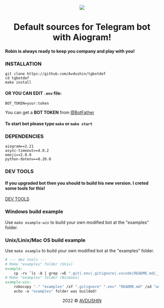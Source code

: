 <div align="center">
    <a href="https://t.me/<BOTNAME>" target="_blank">
        <img src="https://www.messengerpeople.com/wp-content/uploads/2022/04/telegram-bots-mp-blog-title-01.png" 
    />
    </a>
</div>

<h1 align="center">Default sources for Telegram bot with Aiogram!</h1>

#### Robin is always ready to keep you company and play with you!

### INSTALLATION

```
git clone https://github.com/Avdushin/tgbotdef
cd tgbotdef
make install
```

#### OR YOU CAN EDIT `.env` file:

```
BOT_TOKEN=your:token
```

You can get a **BOT TOKEN** from [@BotFather](https://t.me/BotFather)

#### To start bot please type `make` or `make start`

### DEPENDENCIES

```
aiogram==2.21
async-timeout==4.0.2
emoji==2.0.0
python-dotenv==0.20.0
```

### DEV TOOLS

#### If you upgraded bot then you should to build his new version. I creted some tools for this!

[DEV TOOLS](https://github.com/Avdushin/ROBIN/blob/main/Makefile)

### Windows build example
Use `make example-win` to build your own modified bot at the "examples" folder.

### Unix/Linix/Mac OS build example
Use `make example` to build your own modified bot at the "examples" folder. 

```Makefile
# --- dev tools ---
# Make "examples" folder (Unix)
example:
	cp -rv `ls -A | grep -vE ".git|.env|.gitignore|.vscode|README.md|__pycache__|examples|test"` examples
# Make "examples" folder (Windows)
example-win:
	robocopy "." "examples" /xf ".gitignore" ".env" "README.md" /xd "assets" "test" ".vscode" "__pycache__" "examples" ".git" /s
	echo -e "examples" folder was builded!
```

<p align="center">2022 © <a href="https://github.com/Avdushin" target="_blank">AVDUSHIN</a></p>